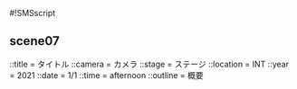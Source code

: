 #!SMSscript

## scene07

::title = タイトル
::camera = カメラ
::stage = ステージ
::location = INT
::year = 2021
::date = 1/1
::time = afternoon
::outline = 概要

